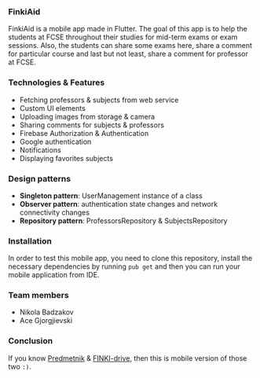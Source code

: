 ### FinkiAid

FinkiAid is a mobile app made in Flutter. The goal of this app is to help the
students at FCSE throughout their studies for mid-term exams or exam sessions.
Also, the students can share some exams here, share a comment for particular
course and last but not least, share a comment for professor at FCSE.


### Technologies & Features
- Fetching professors & subjects from web service
- Custom UI elements
- Uploading images from storage & camera
- Sharing comments for subjects & professors
- Firebase Authorization & Authentication
- Google authentication
- Notifications
- Displaying favorites subjects

### Design patterns
- **Singleton pattern**: UserManagement instance of a class
- **Observer pattern**: authentication state changes and 
  network connectivity changes
- **Repository pattern**: ProfessorsRepository & SubjectsRepository

### Installation

In order to test this mobile app, you need to clone this repository,
install the necessary dependencies by running ``pub get`` and then
you can run your mobile application from IDE.

### Team members
- Nikola Badzakov
- Ace Gjorgjievski

### Conclusion
If you know [Predmetnik](https://docs.google.com/document/d/1-f_vt1WENMCAl2ig4qUKtuMEa_ktEitudfZX_FVGdvU/edit?fbclid=IwAR1Dd4_uydYI1sk97yGWfeNvldvBzeALLy-QoES2_30Vdmcq_YUCwAmU5RE#heading=h.265za8hxsatf)
& [FINKI-drive](https://drive.google.com/drive/u/0/folders/1GDIqCYQev6LbaliWqBEBd2JTpjia2U3F), then this is mobile
version of those two `:)`.
